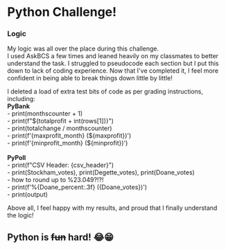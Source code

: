 # Python Challenge!

### Logic
<p>My logic was all over the place during this challenge.
</br>
I used AskBCS a few times and leaned heavily on my classmates to better
</br>
understand the task. I struggled to pseudocode each section but I put this
</br>
down to lack of coding experience. Now that I've completed it, I feel more
</br>
confident in being able to break things down little by little!</p>

<p>
I deleted a load of extra test bits of code as per grading instructions, including:
</br> <strong>PyBank</strong>
</br> - print(monthscounter + 1)
</br> - print(f"${totalprofit + int(rows[1])}")
</br> - print(totalchange / monthscounter)
</br> - print(f'{maxprofit_month} (${maxprofit})')
</br> - print(f'{minprofit_month} (${minprofit})')
</br>
</br> <strong>PyPoll</strong>
</br> - print(f"CSV Header: {csv_header}")
</br> - print(Stockham_votes), print(Degette_votes), print(Doane_votes)
</br> - how to round up to %23.049?!?!
</br> - print(f'%{Doane_percent:.3f} ({Doane_votes})')
</br> - print(output)
</p>

<p>Above all, I feel happy with my results, and proud that I finally understand the logic!</p>

## Python is <s>fun</s> hard! 😂😁
